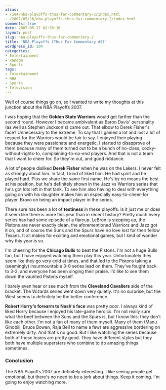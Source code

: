 ```yaml
---
alias:
- /104/nba-playoffs-thus-far-commentary-2/index.html
- /2007/05/16/nba-playoffs-thus-far-commentary-2/index.html
comments: true
date: 2007-05-17 02:30:16
layout: post
slug: nba-playoffs-thus-far-commentary-2
title: 'NBA Playoffs (Thus Far Commentary #2)'
wordpress_id: 104
categories:
- Entertainment
- Random
- Sports
tags:
- Entertainment
- NBA
- Sports
- Television
---
```


Well of course things go on, so I wanted to write my thoughts at this junction about the NBA Playoffs 2007.

I was hoping that the **Golden State Warriors** would get farther than the second round.  However I became ambivalent as Baron Davis' personality (as well as Stephen Jackson's) came out.  That elbow to Derek Fisher's face?  Unnecessary to the extreme.  To say that I gained a lot and lost a lot of respect for the Warriors would be fair to say.  I enjoyed their playing because they were passionate and energetic.  I started to disapprove of them because many of them turned out to be a bunch of no-class, cocky-without-rights-to, complaining-to-no-end players.  And that is not a team that I want to cheer for.  So they're out, and good riddance.

A lot of people disliked **Derek Fisher** when he was on the Lakers.  I never felt as strongly about him.  In fact, I kind of liked him.  He had spirit and he played hard.  Plus we share the same first name.  He's by no means the best at his position, but he's definitely shown in the Jazz vs Warriors series that he's got lots left in that tank.  To see him also having to deal with everything going on with his daughter makes him an especially easy-to-cheer-for player.  Bravo on being an impact player in the series.

There sure has been a lot of **testiness** in these playoffs.  Is it just me or does it seem like there is more this year than in recent history?  Pretty much every series has had some episode of a flareup.  LeBron is stepping up, the Pistons are never exactly clean, the aforementioned Warriors and Jazz got it on, and of course the Suns and the Spurs have no love lost for their fellow Texans.  It all makes for exciting and emotional games, but I kind of wonder why this year is so.

I'm cheering for the **Chicago Bulls** to beat the Pistons.  I'm not a huge Bulls fan, but I have enjoyed watching them play this year.  Unfortunately they seem like they go very cold at times, and that led to the Pistons taking a (seemingly) insurmountable 3-0 series lead on them.  They've fought back to 3-2, and everyone has been singing their praise.  I'd like to see them down the vaunted Pistons myself.

I barely even hear or see much from the **Cleveland Cavaliers** side of the bracket.  The Wizards series went down very quietly.  It's no surprise, but the West seems to definitely be the better conference.

**Robert Horry's forearm to Nash's face** was pretty poor.  I always kind of liked Horry because I enjoyed his late-game heroics.  I'm not really sure what the beef between the Suns and the Spurs is, but I know this: they don't like each other.  I'm not a fan of many of them myself.  Many of them (Manu Ginobili, Bruce Bowen, Raja Bell to name a few) are aggressive bordering on extremely dirty.  And that's no good.  But I like watching the series because both of these teams are pretty good.  They have different styles but they both have multiple superstars who combine to do amazing things sometimes.



### Conclusion


The NBA Playoffs 2007 are definitely interesting.  I like seeing people get emotional, but there's no need to be a jerk about things.  Keep it coming.  I'm going to enjoy watching more.
